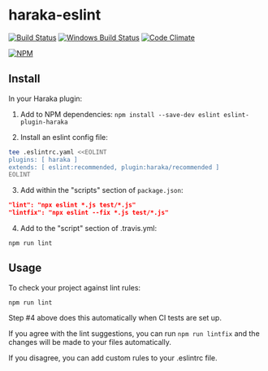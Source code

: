 # haraka-eslint

[![Build Status][ci-img]][ci-url]
[![Windows Build Status][ci-win-img]][ci-win-url]
[![Code Climate][clim-img]][clim-url]

[![NPM][npm-img]][npm-url]

## Install

In your Haraka plugin:

1. Add to NPM dependencies:
    `npm install --save-dev eslint eslint-plugin-haraka`

2. Install an eslint config file:

```sh
tee .eslintrc.yaml <<EOLINT
plugins: [ haraka ]
extends: [ eslint:recommended, plugin:haraka/recommended ]
EOLINT
```

3. Add within the "scripts" section of `package.json`:

```json
"lint": "npx eslint *.js test/*.js"
"lintfix": "npx eslint --fix *.js test/*.js"
```

4. Add to the "script" section of .travis.yml:

`npm run lint`

## Usage

To check your project against lint rules:

`npm run lint`

Step #4 above does this automatically when CI tests are set up.

If you agree with the lint suggestions, you can run `npm run lintfix` and the changes will be made to your files automatically.

If you disagree, you can add custom rules to your .eslintrc file.


<!-- leave these buried at the bottom of the document -->
[ci-img]: https://github.com/haraka/haraka-eslint/workflows/CI%20Tests/badge.svg
[ci-url]: https://github.com/haraka/haraka-eslint/actions?query=workflow%3A%22CI+Tests%22
[ci-win-img]: https://github.com/haraka/haraka-eslint/workflows/Tests%20-%20Windows/badge.svg
[ci-win-url]: https://github.com/haraka/haraka-eslint/actions?query=workflow%3A%22Tests+-+Windows%22
[clim-img]: https://codeclimate.com/github/haraka/haraka-eslint/badges/gpa.svg
[clim-url]: https://codeclimate.com/github/haraka/haraka-eslint
[npm-img]: https://nodei.co/npm/eslint-plugin-haraka.png
[npm-url]: https://www.npmjs.com/package/eslint-plugin-haraka
